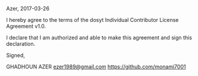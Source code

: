Azer, 2017-03-26

I hereby agree to the terms of the dosyt Individual Contributor License Agreement v1.0.

I declare that I am authorized and able to make this agreement and sign this declaration.

Signed,

GHADHOUN AZER ezer1989@gmail.com https://github.com/monami7001
